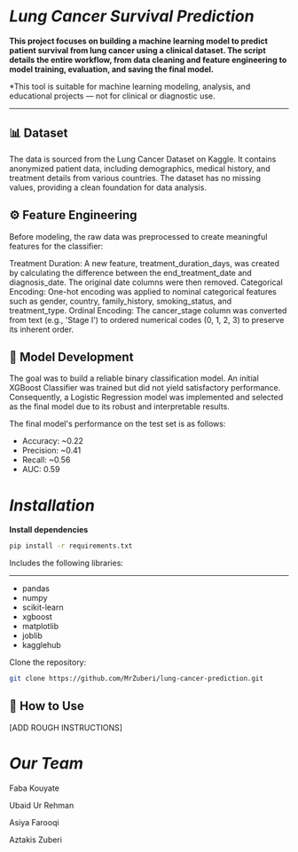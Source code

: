 # ***Lung Cancer Survival Prediction***</h6>

**This project focuses on building a machine learning model to predict patient survival from lung cancer using a clinical dataset. The script details the entire workflow, from data cleaning and feature engineering to model training, evaluation, and saving the final model.**

*This tool is suitable for machine learning modeling, analysis, and educational projects — not for clinical or diagnostic use.
____________________

## 📊 Dataset
The data is sourced from the Lung Cancer Dataset on Kaggle. It contains anonymized patient data, including demographics, medical history, and treatment details from various countries. The dataset has no missing values, providing a clean foundation for data analysis.


## ⚙️ Feature Engineering
Before modeling, the raw data was preprocessed to create meaningful features for the classifier:


Treatment Duration: A new feature, treatment_duration_days, was created by calculating the difference between the end_treatment_date and diagnosis_date. The original date columns were then removed.
Categorical Encoding: One-hot encoding was applied to nominal categorical features such as gender, country, family_history, smoking_status, and treatment_type.
Ordinal Encoding: The cancer_stage column was converted from text (e.g., 'Stage I') to ordered numerical codes (0, 1, 2, 3) to preserve its inherent order.


## 🧠 Model Development
The goal was to build a reliable binary classification model.
An initial XGBoost Classifier was trained but did not yield satisfactory performance. Consequently, a Logistic Regression model was implemented and selected as the final model due to its robust and interpretable results.

The final model's performance on the test set is as follows:
* Accuracy: ~0.22
* Precision: ~0.41
* Recall: ~0.56
* AUC: 0.59

# ***Installation***

**Install dependencies**
```bash
pip install -r requirements.txt
```
Includes the following libraries:

-----------------------------------------------------

* pandas
* numpy 
* scikit-learn
* xgboost
* matplotlib
* joblib
* kagglehub

Clone the repository:

```bash
git clone https://github.com/MrZuberi/lung-cancer-prediction.git
```


## 🚀 How to Use

[ADD ROUGH INSTRUCTIONS]

 # ***Our Team***
 Faba Kouyate
 
 Ubaid Ur Rehman
 
 Asiya Farooqi
 
 Aztakis Zuberi
